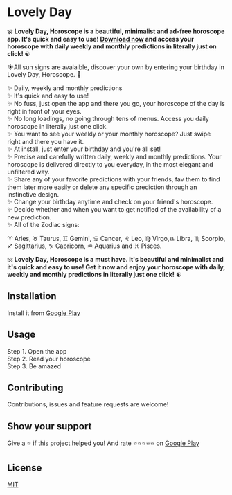 # Lovely Day

🕉️ <b>Lovely Day, Horoscope is a beautiful, minimalist and ad-free horoscope app. It's quick and easy to use! [Download now](https://play.google.com/store/apps/details?id=xyz.skrawlr.lovelyday) and access your horoscope with daily weekly and monthly predictions in literally just on click!  </b>☯️  
  
☀️All sun signs are avalaible, discover your own by entering your birthday in Lovely Day, Horoscope. 🌙  
  
✨ Daily, weekly and monthly predictions  
✨ It's quick and easy to use!  
✨ No fuss, just open the app and there you go, your horoscope of the day is right in front of your eyes.  
✨ No long loadings, no going through tens of menus. Access you daily horoscope in literally just one click.  
✨ You want to see your weekly or your monthly horoscope? Just swipe right and there you have it.  
✨ At install, just enter your birthday and you're all set!   
✨ Precise and carefully written daily, weekly and monthly predictions. Your horoscope is delivered directly to you everyday, in the most elegant and unfiltered way.  
✨ Share any of your favorite predictions with your friends, fav them to find them later more easily or delete any specific prediction through an instinctive design.  
✨ Change your birthday anytime and check on your friend's horoscope.  
✨ Decide whether and when you want to get notified of the availability of a new prediction.  
✨ All of the Zodiac signs:  
  
♈ Aries, ♉ Taurus, ♊ Gemini, ♋ Cancer, ♌ Leo, ♍ Virgo,♎ Libra, ♏ Scorpio, ♐ Sagittarius, ♑ Capricorn, ♒ Aquarius and ♓ Pisces.  
  
🕉️ <b>Lovely Day, Horoscope is a must have. It's beautiful and minimalist and it's quick and easy to use! Get it now and enjoy your horoscope with daily, weekly and monthly predictions in literally just one click!</b> ☯️  
  
## Installation

Install it from [Google Play](https://play.google.com/store/apps/details?id=xyz.skrawlr.lovelyday)

## Usage

Step 1. Open the app  
Step 2. Read your horoscope  
Step 3. Be amazed  

## Contributing

Contributions, issues and feature requests are welcome!

## Show your support

Give a ⭐ if this project helped you! And rate ⭐⭐⭐⭐⭐ on [Google Play](https://play.google.com/store/apps/details?id=xyz.skrawlr.lovelyday)

## License
[MIT](https://choosealicense.com/licenses/mit/)
